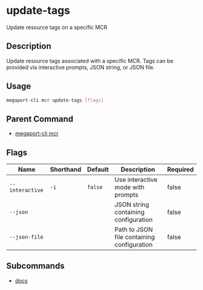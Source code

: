 # update-tags

Update resource tags on a specific MCR

## Description

Update resource tags associated with a specific MCR. Tags can be provided via interactive prompts, JSON string, or JSON file.

## Usage

```sh
megaport-cli mcr update-tags [flags]
```


## Parent Command

* [megaport-cli mcr](megaport-cli_mcr.md)
## Flags

| Name | Shorthand | Default | Description | Required |
|------|-----------|---------|-------------|----------|
| `--interactive` | `-i` | `false` | Use interactive mode with prompts | false |
| `--json` |  |  | JSON string containing configuration | false |
| `--json-file` |  |  | Path to JSON file containing configuration | false |

## Subcommands
* [docs](megaport-cli_mcr_update-tags_docs.md)

